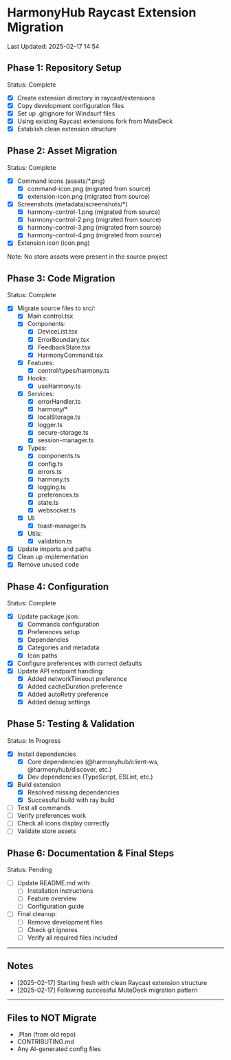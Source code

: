 # HarmonyHub Raycast Extension Migration

Last Updated: 2025-02-17 14:54

## Phase 1: Repository Setup

Status: Complete

- [x] Create extension directory in raycast/extensions
- [x] Copy development configuration files
- [x] Set up .gitignore for Windsurf files
- [x] Using existing Raycast extensions fork from MuteDeck
- [x] Establish clean extension structure

## Phase 2: Asset Migration

Status: Complete

- [x] Command icons (assets/*.png)
  - [x] command-icon.png (migrated from source)
  - [x] extension-icon.png (migrated from source)
- [x] Screenshots (metadata/screenshots/*)
  - [x] harmony-control-1.png (migrated from source)
  - [x] harmony-control-2.png (migrated from source)
  - [x] harmony-control-3.png (migrated from source)
  - [x] harmony-control-4.png (migrated from source)
- [x] Extension icon (icon.png)

Note: No store assets were present in the source project

## Phase 3: Code Migration

Status: Complete

- [x] Migrate source files to src/:
  - [x] Main control.tsx
  - [x] Components:
    - [x] DeviceList.tsx
    - [x] ErrorBoundary.tsx
    - [x] FeedbackState.tsx
    - [x] HarmonyCommand.tsx
  - [x] Features:
    - [x] control/types/harmony.ts
  - [x] Hooks:
    - [x] useHarmony.ts
  - [x] Services:
    - [x] errorHandler.ts
    - [x] harmony/*
    - [x] localStorage.ts
    - [x] logger.ts
    - [x] secure-storage.ts
    - [x] session-manager.ts
  - [x] Types:
    - [x] components.ts
    - [x] config.ts
    - [x] errors.ts
    - [x] harmony.ts
    - [x] logging.ts
    - [x] preferences.ts
    - [x] state.ts
    - [x] websocket.ts
  - [x] UI:
    - [x] toast-manager.ts
  - [x] Utils:
    - [x] validation.ts
- [x] Update imports and paths
- [x] Clean up implementation
- [x] Remove unused code

## Phase 4: Configuration

Status: Complete

- [x] Update package.json:
  - [x] Commands configuration
  - [x] Preferences setup
  - [x] Dependencies
  - [x] Categories and metadata
  - [x] Icon paths
- [x] Configure preferences with correct defaults
- [x] Update API endpoint handling:
  - [x] Added networkTimeout preference
  - [x] Added cacheDuration preference
  - [x] Added autoRetry preference
  - [x] Added debug settings

## Phase 5: Testing & Validation

Status: In Progress

- [x] Install dependencies
  - [x] Core dependencies (@harmonyhub/client-ws, @harmonyhub/discover, etc.)
  - [x] Dev dependencies (TypeScript, ESLint, etc.)
- [x] Build extension
  - [x] Resolved missing dependencies
  - [x] Successful build with ray build
- [ ] Test all commands
- [ ] Verify preferences work
- [ ] Check all icons display correctly
- [ ] Validate store assets

## Phase 6: Documentation & Final Steps

Status: Pending

- [ ] Update README.md with:
  - [ ] Installation instructions
  - [ ] Feature overview
  - [ ] Configuration guide
- [ ] Final cleanup:
  - [ ] Remove development files
  - [ ] Check git ignores
  - [ ] Verify all required files included

---
## Notes
- [2025-02-17] Starting fresh with clean Raycast extension structure
- [2025-02-17] Following successful MuteDeck migration pattern

---
## Files to NOT Migrate

- .Plan (from old repo)
- CONTRIBUTING.md
- Any AI-generated config files
